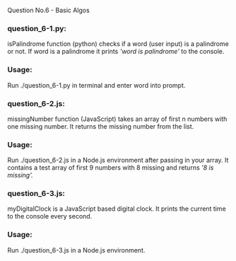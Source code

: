 Question No.6 - Basic Algos

### **question_6-1.py:**
isPalindrome function (python) checks if a word (user input) is a palindrome or not. If word is a palindrome it prints *'word is palindrome'* to the console.

### **Usage:**
Run ./question_6-1.py in terminal and enter word into prompt.

### **question_6-2.js:**
missingNumber function (JavaScript) takes an array of first n numbers with one missing number. It returns the missing number from the list.

### **Usage:**
Run ./question_6-2.js in a Node.js environment after passing in your array. It contains a test array of first 9 numbers with 8 missing and returns *'8 is missing'.*

### **question_6-3.js:**
myDigitalClock is a JavaScript based digital clock. It prints the current time to the console every second.

### **Usage:**
Run ./question_6-3.js in a Node.js environment.
